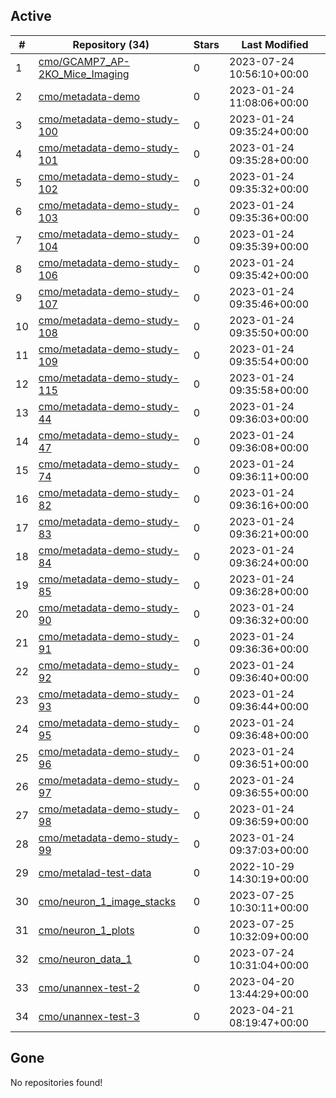 ## Active
| # | Repository (34) | Stars | Last Modified |
| --- | --- | --- | --- |
| 1 | [cmo/GCAMP7_AP-2KO_Mice_Imaging](https://gin.g-node.org/cmo/GCAMP7_AP-2KO_Mice_Imaging) | 0 | 2023-07-24 10:56:10+00:00 |
| 2 | [cmo/metadata-demo](https://gin.g-node.org/cmo/metadata-demo) | 0 | 2023-01-24 11:08:06+00:00 |
| 3 | [cmo/metadata-demo-study-100](https://gin.g-node.org/cmo/metadata-demo-study-100) | 0 | 2023-01-24 09:35:24+00:00 |
| 4 | [cmo/metadata-demo-study-101](https://gin.g-node.org/cmo/metadata-demo-study-101) | 0 | 2023-01-24 09:35:28+00:00 |
| 5 | [cmo/metadata-demo-study-102](https://gin.g-node.org/cmo/metadata-demo-study-102) | 0 | 2023-01-24 09:35:32+00:00 |
| 6 | [cmo/metadata-demo-study-103](https://gin.g-node.org/cmo/metadata-demo-study-103) | 0 | 2023-01-24 09:35:36+00:00 |
| 7 | [cmo/metadata-demo-study-104](https://gin.g-node.org/cmo/metadata-demo-study-104) | 0 | 2023-01-24 09:35:39+00:00 |
| 8 | [cmo/metadata-demo-study-106](https://gin.g-node.org/cmo/metadata-demo-study-106) | 0 | 2023-01-24 09:35:42+00:00 |
| 9 | [cmo/metadata-demo-study-107](https://gin.g-node.org/cmo/metadata-demo-study-107) | 0 | 2023-01-24 09:35:46+00:00 |
| 10 | [cmo/metadata-demo-study-108](https://gin.g-node.org/cmo/metadata-demo-study-108) | 0 | 2023-01-24 09:35:50+00:00 |
| 11 | [cmo/metadata-demo-study-109](https://gin.g-node.org/cmo/metadata-demo-study-109) | 0 | 2023-01-24 09:35:54+00:00 |
| 12 | [cmo/metadata-demo-study-115](https://gin.g-node.org/cmo/metadata-demo-study-115) | 0 | 2023-01-24 09:35:58+00:00 |
| 13 | [cmo/metadata-demo-study-44](https://gin.g-node.org/cmo/metadata-demo-study-44) | 0 | 2023-01-24 09:36:03+00:00 |
| 14 | [cmo/metadata-demo-study-47](https://gin.g-node.org/cmo/metadata-demo-study-47) | 0 | 2023-01-24 09:36:08+00:00 |
| 15 | [cmo/metadata-demo-study-74](https://gin.g-node.org/cmo/metadata-demo-study-74) | 0 | 2023-01-24 09:36:11+00:00 |
| 16 | [cmo/metadata-demo-study-82](https://gin.g-node.org/cmo/metadata-demo-study-82) | 0 | 2023-01-24 09:36:16+00:00 |
| 17 | [cmo/metadata-demo-study-83](https://gin.g-node.org/cmo/metadata-demo-study-83) | 0 | 2023-01-24 09:36:21+00:00 |
| 18 | [cmo/metadata-demo-study-84](https://gin.g-node.org/cmo/metadata-demo-study-84) | 0 | 2023-01-24 09:36:24+00:00 |
| 19 | [cmo/metadata-demo-study-85](https://gin.g-node.org/cmo/metadata-demo-study-85) | 0 | 2023-01-24 09:36:28+00:00 |
| 20 | [cmo/metadata-demo-study-90](https://gin.g-node.org/cmo/metadata-demo-study-90) | 0 | 2023-01-24 09:36:32+00:00 |
| 21 | [cmo/metadata-demo-study-91](https://gin.g-node.org/cmo/metadata-demo-study-91) | 0 | 2023-01-24 09:36:36+00:00 |
| 22 | [cmo/metadata-demo-study-92](https://gin.g-node.org/cmo/metadata-demo-study-92) | 0 | 2023-01-24 09:36:40+00:00 |
| 23 | [cmo/metadata-demo-study-93](https://gin.g-node.org/cmo/metadata-demo-study-93) | 0 | 2023-01-24 09:36:44+00:00 |
| 24 | [cmo/metadata-demo-study-95](https://gin.g-node.org/cmo/metadata-demo-study-95) | 0 | 2023-01-24 09:36:48+00:00 |
| 25 | [cmo/metadata-demo-study-96](https://gin.g-node.org/cmo/metadata-demo-study-96) | 0 | 2023-01-24 09:36:51+00:00 |
| 26 | [cmo/metadata-demo-study-97](https://gin.g-node.org/cmo/metadata-demo-study-97) | 0 | 2023-01-24 09:36:55+00:00 |
| 27 | [cmo/metadata-demo-study-98](https://gin.g-node.org/cmo/metadata-demo-study-98) | 0 | 2023-01-24 09:36:59+00:00 |
| 28 | [cmo/metadata-demo-study-99](https://gin.g-node.org/cmo/metadata-demo-study-99) | 0 | 2023-01-24 09:37:03+00:00 |
| 29 | [cmo/metalad-test-data](https://gin.g-node.org/cmo/metalad-test-data) | 0 | 2022-10-29 14:30:19+00:00 |
| 30 | [cmo/neuron_1_image_stacks](https://gin.g-node.org/cmo/neuron_1_image_stacks) | 0 | 2023-07-25 10:30:11+00:00 |
| 31 | [cmo/neuron_1_plots](https://gin.g-node.org/cmo/neuron_1_plots) | 0 | 2023-07-25 10:32:09+00:00 |
| 32 | [cmo/neuron_data_1](https://gin.g-node.org/cmo/neuron_data_1) | 0 | 2023-07-24 10:31:04+00:00 |
| 33 | [cmo/unannex-test-2](https://gin.g-node.org/cmo/unannex-test-2) | 0 | 2023-04-20 13:44:29+00:00 |
| 34 | [cmo/unannex-test-3](https://gin.g-node.org/cmo/unannex-test-3) | 0 | 2023-04-21 08:19:47+00:00 |

## Gone
No repositories found!
